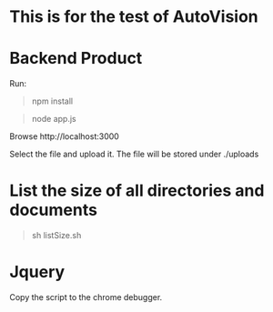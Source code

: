 # This is for the test of AutoVision



# Backend Product


Run:

>npm install

>node app.js

Browse http://localhost:3000


Select the file and upload it. The file will be stored under ./uploads


# List the size of all directories and documents

>sh listSize.sh 


# Jquery

Copy the script to the chrome debugger.
